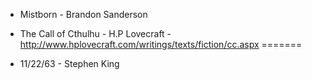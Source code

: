 - Mistborn - Brandon Sanderson

- The Call of Cthulhu - H.P Lovecraft - http://www.hplovecraft.com/writings/texts/fiction/cc.aspx
=======
- 11/22/63 - Stephen King

